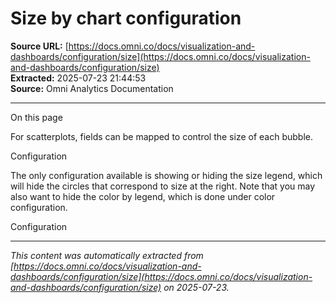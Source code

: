 # Size by chart configuration

**Source URL:** [https://docs.omni.co/docs/visualization-and-dashboards/configuration/size](https://docs.omni.co/docs/visualization-and-dashboards/configuration/size)  
**Extracted:** 2025-07-23 21:44:53  
**Source:** Omni Analytics Documentation

---

On this page

For scatterplots, fields can be mapped to control the size of each bubble.

Configuration

The only configuration available is showing or hiding the size legend, which will hide the circles that correspond to size at the right.  Note that you may also want to hide the color by legend, which is done under color configuration.

Configuration

---

*This content was automatically extracted from [https://docs.omni.co/docs/visualization-and-dashboards/configuration/size](https://docs.omni.co/docs/visualization-and-dashboards/configuration/size) on 2025-07-23.*
